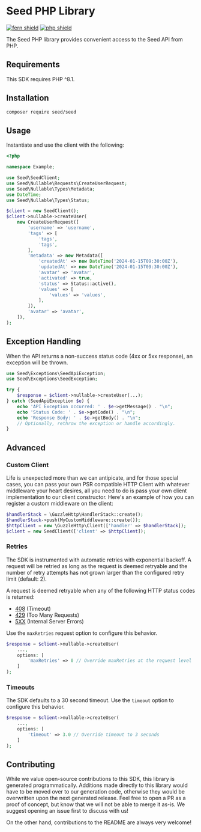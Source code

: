 # Seed PHP Library

[![fern shield](https://img.shields.io/badge/%F0%9F%8C%BF-Built%20with%20Fern-brightgreen)](https://buildwithfern.com?utm_source=github&utm_medium=github&utm_campaign=readme&utm_source=Seed%2FPHP)
[![php shield](https://img.shields.io/badge/php-packagist-pink)](https://packagist.org/packages/seed/seed)

The Seed PHP library provides convenient access to the Seed API from PHP.

## Requirements

This SDK requires PHP ^8.1.

## Installation

```sh
composer require seed/seed
```

## Usage

Instantiate and use the client with the following:

```php
<?php

namespace Example;

use Seed\SeedClient;
use Seed\Nullable\Requests\CreateUserRequest;
use Seed\Nullable\Types\Metadata;
use DateTime;
use Seed\Nullable\Types\Status;

$client = new SeedClient();
$client->nullable->createUser(
    new CreateUserRequest([
        'username' => 'username',
        'tags' => [
            'tags',
            'tags',
        ],
        'metadata' => new Metadata([
            'createdAt' => new DateTime('2024-01-15T09:30:00Z'),
            'updatedAt' => new DateTime('2024-01-15T09:30:00Z'),
            'avatar' => 'avatar',
            'activated' => true,
            'status' => Status::active(),
            'values' => [
                'values' => 'values',
            ],
        ]),
        'avatar' => 'avatar',
    ]),
);

```

## Exception Handling

When the API returns a non-success status code (4xx or 5xx response), an exception will be thrown.

```php
use Seed\Exceptions\SeedApiException;
use Seed\Exceptions\SeedException;

try {
    $response = $client->nullable->createUser(...);
} catch (SeedApiException $e) {
    echo 'API Exception occurred: ' . $e->getMessage() . "\n";
    echo 'Status Code: ' . $e->getCode() . "\n";
    echo 'Response Body: ' . $e->getBody() . "\n";
    // Optionally, rethrow the exception or handle accordingly.
}
```

## Advanced

### Custom Client

Life is unexpected more than we can antipicate, and for those special cases, you can pass your own PSR compatible HTTP Client
with whatever middleware your heart desires, all you need to do is pass your own client implementation to our client
constructor. Here's an example of how you can register a custom middleware on the client:

```php
$handlerStack = \GuzzleHttp\HandlerStack::create();
$handlerStack->push(MyCustomMiddleware::create());
$httpClient = new \GuzzleHttp\Client(['handler' => $handlerStack]);
$client = new SeedClient(['client' => $httpClient]);
```

### Retries

The SDK is instrumented with automatic retries with exponential backoff. A request will be retried as long
as the request is deemed retryable and the number of retry attempts has not grown larger than the configured
retry limit (default: 2).

A request is deemed retryable when any of the following HTTP status codes is returned:

- [408](https://developer.mozilla.org/en-US/docs/Web/HTTP/Status/408) (Timeout)
- [429](https://developer.mozilla.org/en-US/docs/Web/HTTP/Status/429) (Too Many Requests)
- [5XX](https://developer.mozilla.org/en-US/docs/Web/HTTP/Status/500) (Internal Server Errors)

Use the `maxRetries` request option to configure this behavior.

```php
$response = $client->nullable->createUser(
    ...,
    options: [
        'maxRetries' => 0 // Override maxRetries at the request level
    ]
);
```

### Timeouts

The SDK defaults to a 30 second timeout. Use the `timeout` option to configure this behavior.

```php
$response = $client->nullable->createUser(
    ...,
    options: [
        'timeout' => 3.0 // Override timeout to 3 seconds
    ]
);
```

## Contributing

While we value open-source contributions to this SDK, this library is generated programmatically.
Additions made directly to this library would have to be moved over to our generation code,
otherwise they would be overwritten upon the next generated release. Feel free to open a PR as
a proof of concept, but know that we will not be able to merge it as-is. We suggest opening
an issue first to discuss with us!

On the other hand, contributions to the README are always very welcome!